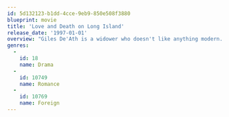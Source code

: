 ```yaml
---
id: 5d132123-b1dd-4cce-9eb9-850e508f3880
blueprint: movie
title: 'Love and Death on Long Island'
release_date: '1997-01-01'
overview: "Giles De'Ath is a widower who doesn't like anything modern. He goes to movies and falls in love with film star, Ronnie Bostock. He then investigates everything about the movie and Ronnie. After that he travels to Long Island city where Ronnie lives and meets him, pretending that Ronnie is a great actor and that's why Giles admires him."
genres:
  -
    id: 18
    name: Drama
  -
    id: 10749
    name: Romance
  -
    id: 10769
    name: Foreign
---
```

